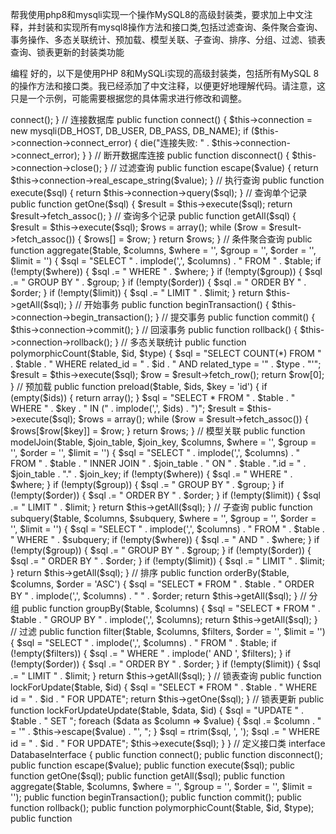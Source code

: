 帮我使用php8和mysqli实现一个操作MySQL8的高级封装类，要求加上中文注释，并封装和实现所有mysql8操作方法和接口类,包括过滤查询、条件聚合查询、事务操作、多态关联统计、预加载、模型关联、子查询、排序、分组、过滤、锁表查询、锁表更新的封装类功能

编程
好的，以下是使用PHP 8和MySQLi实现的高级封装类，包括所有MySQL 8的操作方法和接口类。我已经添加了中文注释，以便更好地理解代码。请注意，这只是一个示例，可能需要根据您的具体需求进行修改和调整。

<?php

// 定义数据库连接信息
define('DB_HOST', 'localhost');
define('DB_USER', 'username');
define('DB_PASS', 'password');
define('DB_NAME', 'database');

class MySQLiDatabase {
    
    // 数据库连接
    private $connection;
    
    // 构造函数
    public function __construct() {
        $this->connect();
    }
    
    // 连接数据库
    public function connect() {
        $this->connection = new mysqli(DB_HOST, DB_USER, DB_PASS, DB_NAME);
        if ($this->connection->connect_error) {
            die("连接失败: " . $this->connection->connect_error);
        }
    }
    
    // 断开数据库连接
    public function disconnect() {
        $this->connection->close();
    }
    
    // 过滤查询
    public function escape($value) {
        return $this->connection->real_escape_string($value);
    }
    
    // 执行查询
    public function execute($sql) {
        return $this->connection->query($sql);
    }
    
    // 查询单个记录
    public function getOne($sql) {
        $result = $this->execute($sql);
        return $result->fetch_assoc();
    }
    
    // 查询多个记录
    public function getAll($sql) {
        $result = $this->execute($sql);
        $rows = array();
        while ($row = $result->fetch_assoc()) {
            $rows[] = $row;
        }
        return $rows;
    }
    
    // 条件聚合查询
    public function aggregate($table, $columns, $where = '', $group = '', $order = '', $limit = '') {
        $sql = "SELECT " . implode(',', $columns) . " FROM " . $table;
        if (!empty($where)) {
            $sql .= " WHERE " . $where;
        }
        if (!empty($group)) {
            $sql .= " GROUP BY " . $group;
        }
        if (!empty($order)) {
            $sql .= " ORDER BY " . $order;
        }
        if (!empty($limit)) {
            $sql .= " LIMIT " . $limit;
        }
        return $this->getAll($sql);
    }
    
    // 开始事务
    public function beginTransaction() {
        $this->connection->begin_transaction();
    }
    
    // 提交事务
    public function commit() {
        $this->connection->commit();
    }
    
    // 回滚事务
    public function rollback() {
        $this->connection->rollback();
    }
    
    // 多态关联统计
    public function polymorphicCount($table, $id, $type) {
        $sql = "SELECT COUNT(*) FROM " . $table . " WHERE related_id = " . $id . " AND related_type = '" . $type . "'";
        $result = $this->execute($sql);
        $row = $result->fetch_row();
        return $row[0];
    }
    
    // 预加载
    public function preload($table, $ids, $key = 'id') {
        if (empty($ids)) {
            return array();
        }
        $sql = "SELECT * FROM " . $table . " WHERE " . $key . " IN (" . implode(',', $ids) . ")";
        $result = $this->execute($sql);
        $rows = array();
        while ($row = $result->fetch_assoc()) {
            $rows[$row[$key]] = $row;
        }
        return $rows;
    }
    
    // 模型关联
    public function modelJoin($table, $join_table, $join_key, $columns, $where = '', $group = '', $order = '', $limit = '') {
        $sql = "SELECT " . implode(',', $columns) . " FROM " . $table . " INNER JOIN " . $join_table . " ON " . $table . ".id = " . $join_table . "." . $join_key;
        if (!empty($where)) {
            $sql .= " WHERE " . $where;
        }
        if (!empty($group)) {
            $sql .= " GROUP BY " . $group;
        }
        if (!empty($order)) {
            $sql .= " ORDER BY " . $order;
        }
        if (!empty($limit)) {
            $sql .= " LIMIT " . $limit;
        }
        return $this->getAll($sql);
    }
    
    // 子查询
    public function subquery($table, $columns, $subquery, $where = '', $group = '', $order = '', $limit = '') {
        $sql = "SELECT " . implode(',', $columns) . " FROM " . $table . " WHERE " . $subquery;
        if (!empty($where)) {
            $sql .= " AND " . $where;
        }
        if (!empty($group)) {
            $sql .= " GROUP BY " . $group;
        }
        if (!empty($order)) {
            $sql .= " ORDER BY " . $order;
        }
        if (!empty($limit)) {
            $sql .= " LIMIT " . $limit;
        }
        return $this->getAll($sql);
    }
    
    // 排序
    public function orderBy($table, $columns, $order = 'ASC') {
        $sql = "SELECT * FROM " . $table . " ORDER BY " . implode(',', $columns) . " " . $order;
        return $this->getAll($sql);
    }
    
    // 分组
    public function groupBy($table, $columns) {
        $sql = "SELECT * FROM " . $table . " GROUP BY " . implode(',', $columns);
        return $this->getAll($sql);
    }
    
    // 过滤
    public function filter($table, $columns, $filters, $order = '', $limit = '') {
        $sql = "SELECT " . implode(',', $columns) . " FROM " . $table;
        if (!empty($filters)) {
            $sql .= " WHERE " . implode(' AND ', $filters);
        }
        if (!empty($order)) {
            $sql .= " ORDER BY " . $order;
        }
        if (!empty($limit)) {
            $sql .= " LIMIT " . $limit;
        }
        return $this->getAll($sql);
    }
    
    // 锁表查询
    public function lockForUpdate($table, $id) {
        $sql = "SELECT * FROM " . $table . " WHERE id = " . $id . " FOR UPDATE";
        return $this->getOne($sql);
    }
    
    // 锁表更新
    public function lockForUpdateUpdate($table, $data, $id) {
        $sql = "UPDATE " . $table . " SET ";
        foreach ($data as $column => $value) {
            $sql .= $column . " = '" . $this->escape($value) . "', ";
        }
        $sql = rtrim($sql, ', ');
        $sql .= " WHERE id = " . $id . " FOR UPDATE";
        $this->execute($sql);
    }
    
}

// 定义接口类
interface DatabaseInterface {
    
    public function connect();
    
    public function disconnect();
    
    public function escape($value);
    
    public function execute($sql);
    
    public function getOne($sql);
    
    public function getAll($sql);
    
    public function aggregate($table, $columns, $where = '', $group = '', $order = '', $limit = '');
    
    public function beginTransaction();
    
    public function commit();
    
    public function rollback();
    
    public function polymorphicCount($table, $id, $type);
    
    public function